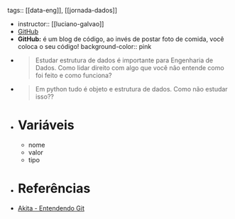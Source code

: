 tags:: [[data-eng]], [[jornada-dados]]

- instructor:: [[luciano-galvao]]
- [GitHub](https://github.com/lvgalvao/data-engineering-roadmap/tree/main/Bootcamp%20-%20Python%20para%20dados/aula01)
- **GitHub:** é um blog de código, ao invés de postar foto de comida, você coloca o seu código!
  background-color:: pink
- > Estudar estrutura de dados é importante para Engenharia de Dados. Como lidar direito com algo que você não entende como foi feito e como funciona?
- > Em python tudo é objeto e estrutura de dados. Como não estudar isso??
- # Variáveis
	- nome
	- valor
	- tipo
- # Referências
- [Akita - Entendendo Git](https://www.akitaonrails.com/2020/02/05/akitando-70-entendendo-git-nao-e-um-tutorial)